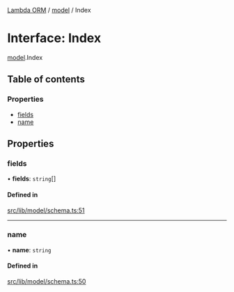 [Lambda ORM](../README.md) / [model](../modules/model.md) / Index

# Interface: Index

[model](../modules/model.md).Index

## Table of contents

### Properties

- [fields](model.Index.md#fields)
- [name](model.Index.md#name)

## Properties

### fields

• **fields**: `string`[]

#### Defined in

[src/lib/model/schema.ts:51](https://github.com/FlavioLionelRita/lambdaorm/blob/7350fa3/src/lib/model/schema.ts#L51)

___

### name

• **name**: `string`

#### Defined in

[src/lib/model/schema.ts:50](https://github.com/FlavioLionelRita/lambdaorm/blob/7350fa3/src/lib/model/schema.ts#L50)
